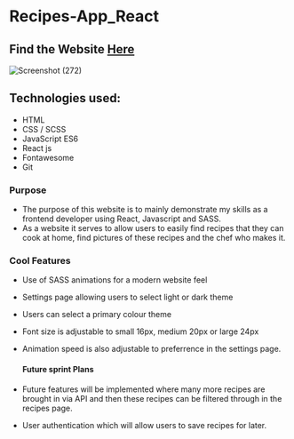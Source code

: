 # Recipes-App_React

## Find the Website [Here](https://renaldas0.github.io/Recipes-App_React/)

![Screenshot (272)](https://github.com/Renaldas0/Recipes-App_React/assets/97538312/52665aa7-47c9-4389-8f0c-8f918a3fa435)

## Technologies used:

- HTML
- CSS / SCSS
- JavaScript ES6
- React js
- Fontawesome
- Git

### Purpose
- The purpose of this website is to mainly demonstrate my skills as a frontend developer using React, Javascript and SASS.
- As a website it serves to allow users to easily find recipes that they can cook at home, find pictures of these recipes and the chef who makes it.

### Cool Features
- Use of SASS animations for a modern website feel
- Settings page allowing users to select light or dark theme
- Users can select a primary colour theme
- Font size is adjustable to small 16px, medium 20px or large 24px
- Animation speed is also adjustable to preferrence in the settings page.

  #### Future sprint Plans
- Future features will be implemented where many more recipes are brought in via API and then these recipes can be filtered through in the recipes page.
- User authentication which will allow users to save recipes for later.
